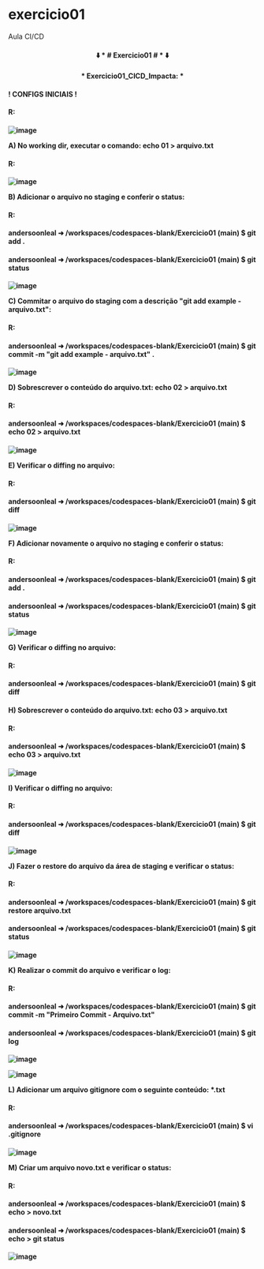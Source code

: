 # exercicio01
Aula CI/CD
<h4 align="center">
⬇️ * # Exercicio01 # * ⬇️
</h4>
<h4 align="center">
  * Exercicio01_CICD_Impacta: *
</h4>

<h4>
  ! CONFIGS INICIAIS !
<h4> 
   R: 
<h4>
</h4>
</h4>
</h4>
<h4>


 
![image](https://github.com/user-attachments/assets/5755be24-1d9b-46f0-ad6b-4e6811ef8de0)


A) No working dir, executar o comando:
   echo 01 > arquivo.txt
<h4> 
   R: 
<h4>   
</h4>
</h4>
</h4>
<h4>


![image](https://github.com/user-attachments/assets/0b8b502e-3044-4db5-a18f-239a5d3d60ab)


B) Adicionar o arquivo no staging e conferir o status:
<h4> 
 R: 
<h4>
andersoonleal ➜ /workspaces/codespaces-blank/Exercicio01 (main) $ git add .
</h4>
<h4>
andersoonleal ➜ /workspaces/codespaces-blank/Exercicio01 (main) $ git status
</h4> 
<h4>
</h4>
</h4>
</h4>
<h4>



![image](https://github.com/user-attachments/assets/536812c2-40e0-495e-be8e-3107b18132bc)


C) Commitar o arquivo do staging com a descrição "git add example - arquivo.txt":
<h4> 
R:
<h4>
andersoonleal ➜ /workspaces/codespaces-blank/Exercicio01 (main) $ git commit -m "git add example - arquivo.txt" .
</h4>
<h4>
</h4>
</h4>
</h4>
<h4>


![image](https://github.com/user-attachments/assets/023c70d9-43d0-40cf-b75c-1d295c36e351)


D) Sobrescrever o conteúdo do arquivo.txt:
   echo 02 > arquivo.txt
<h4> 
R:
<h4>
andersoonleal ➜ /workspaces/codespaces-blank/Exercicio01 (main) $ echo 02 > arquivo.txt
</h4>
<h4>
</h4>
</h4>
</h4>
<h4>

![image](https://github.com/user-attachments/assets/7520a5c7-1e1d-46e9-b13b-734e45acb9ca)


E) Verificar o diffing no arquivo:
<h4> 
R: 
<h4>
andersoonleal ➜ /workspaces/codespaces-blank/Exercicio01 (main) $ git diff
</h4>
<h4>
</h4>
</h4>
</h4>
<h4>



![image](https://github.com/user-attachments/assets/7cd1ca6e-b3dc-4f56-b23a-9076917bdf56)



F) Adicionar novamente o arquivo no staging e conferir o status:
<h4>
R: 
<h4>
andersoonleal ➜ /workspaces/codespaces-blank/Exercicio01 (main) $ git add .
</h4>
<h4>
andersoonleal ➜ /workspaces/codespaces-blank/Exercicio01 (main) $ git status
</h4>
<h4>
</h4>
</h4>
</h4>
<h4>

![image](https://github.com/user-attachments/assets/1c9e652b-5d55-4c59-918b-ce71bf8665f3)


G) Verificar o diffing no arquivo:
<h4> 
R: 
<h4>
andersoonleal ➜ /workspaces/codespaces-blank/Exercicio01 (main) $ git diff
</h4>
<h4>
</h4>
</h4>
</h4>
<h4>




H) Sobrescrever o conteúdo do arquivo.txt:
 echo 03 > arquivo.txt
<h4>
R: 
<h4>
andersoonleal ➜ /workspaces/codespaces-blank/Exercicio01 (main) $ echo 03 > arquivo.txt
</h4>
<h4>
</h4>
</h4>
</h4>
<h4>


![image](https://github.com/user-attachments/assets/a56cfb03-c8ba-4b49-a542-4aa78858e9c4)


I) Verificar o diffing no arquivo:
<h4>
R: 
<h4>
andersoonleal ➜ /workspaces/codespaces-blank/Exercicio01 (main) $ git diff
</h4>
<h4>
</h4>
</h4>
</h4>
<h4>



![image](https://github.com/user-attachments/assets/834d4bd9-cc1b-4a48-bc84-60b70edd8f15)


J) Fazer o restore do arquivo da área de staging e verificar o status:
<h4>
R: 
<h4>
andersoonleal ➜ /workspaces/codespaces-blank/Exercicio01 (main) $ git restore arquivo.txt 
</h4>
<h4>
andersoonleal ➜ /workspaces/codespaces-blank/Exercicio01 (main) $ git status
</h4>
<h4>
</h4>
</h4>
</h4>
<h4>


![image](https://github.com/user-attachments/assets/8138cc89-737b-467d-a53d-c6f605f9d971)


K) Realizar o commit do arquivo e verificar o log:
<h4>
R: 
<h4>
andersoonleal ➜ /workspaces/codespaces-blank/Exercicio01 (main) $ git commit -m "Primeiro Commit - Arquivo.txt"
</h4>
<h4>
andersoonleal ➜ /workspaces/codespaces-blank/Exercicio01 (main) $ git log
<h4>
</h4>
</h4>
</h4>
<h4>

![image](https://github.com/user-attachments/assets/8dd378d3-d043-4ead-a0da-ae061b0ac8e1)

![image](https://github.com/user-attachments/assets/af3218c8-f95b-42a4-8d32-4e7a9415d028)


L) Adicionar um arquivo gitignore com o seguinte conteúdo:
 *.txt
<h4> 
R: 
<h4>
andersoonleal ➜ /workspaces/codespaces-blank/Exercicio01 (main) $ vi .gitignore
</h4>
<h4>
</h4>
</h4>
</h4>
<h4>

![image](https://github.com/user-attachments/assets/6442f7b5-94a4-4f30-8014-5fbbed7999ae)


M) Criar um arquivo novo.txt e verificar o status:
<h4> 
R:
<h4>
andersoonleal ➜ /workspaces/codespaces-blank/Exercicio01 (main) $ echo > novo.txt
</h4>
<h4>
andersoonleal ➜ /workspaces/codespaces-blank/Exercicio01 (main) $ echo > git status
</h4>
<h4>
</h4>
</h4>
</h4>
<h4>

![image](https://github.com/user-attachments/assets/bdd99fb3-17e7-4c33-aaa7-dfcabe3e421e)
